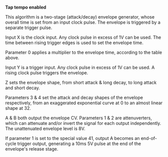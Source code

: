 
**Tap tempo enabled**

This algorithm is a two-stage (attack/decay) envelope generator, whose overall time is set from an input clock pulse.
The envelope is triggered by a separate trigger pulse.

Input X is the clock input. Any clock pulse in excess of 1V can be used. The time between rising trigger edges is used
to set the envelope time.

Parameter 0 applies a multiplier to the envelope time, according to the table above.

Input Y is a trigger input. Any clock pulse in excess of 1V can be used. A rising clock pulse triggers the envelope.

Z sets the envelope shape, from short attack & long decay, to long attack and short decay.

Parameters 3 & 4 set the attack and decay shapes of the envelope respectively, from an exaggerated exponential curve at
0 to an almost linear shape at 32.

A & B both output the envelope CV. Parameters 1 & 2 are attenuverters, which can attenuate and/or invert the signal for
each output independently. The unattenuated envelope level is 8V.

If parameter 1 is set to the special value 41, output A becomes an end-of-cycle trigger output, generating a 10ms 5V
pulse at the end of the envelope's release stage.
